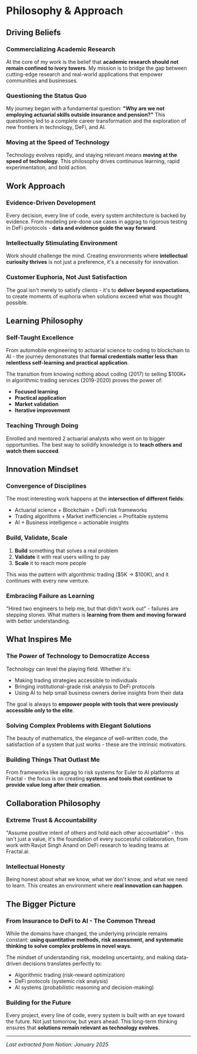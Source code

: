 # Philosophy & Approach

## Driving Beliefs

### Commercializing Academic Research
At the core of my work is the belief that **academic research should not remain confined to ivory towers**. My mission is to bridge the gap between cutting-edge research and real-world applications that empower communities and businesses.

### Questioning the Status Quo
My journey began with a fundamental question: **"Why are we not employing actuarial skills outside insurance and pension?"** This questioning led to a complete career transformation and the exploration of new frontiers in technology, DeFi, and AI.

### Moving at the Speed of Technology
Technology evolves rapidly, and staying relevant means **moving at the speed of technology**. This philosophy drives continuous learning, rapid experimentation, and bold action.

## Work Approach

### Evidence-Driven Development
Every decision, every line of code, every system architecture is backed by evidence. From modeling pre-done use cases in aggrag to rigorous testing in DeFi protocols - **data and evidence guide the way forward**.

### Intellectually Stimulating Environment
Work should challenge the mind. Creating environments where **intellectual curiosity thrives** is not just a preference, it's a necessity for innovation.

### Customer Euphoria, Not Just Satisfaction
The goal isn't merely to satisfy clients - it's to **deliver beyond expectations**, to create moments of euphoria when solutions exceed what was thought possible.

## Learning Philosophy

### Self-Taught Excellence
From automobile engineering to actuarial science to coding to blockchain to AI - the journey demonstrates that **formal credentials matter less than relentless self-learning and practical application**.

The transition from knowing nothing about coding (2017) to selling $100K+ in algorithmic trading services (2019-2020) proves the power of:
- **Focused learning**
- **Practical application**
- **Market validation**
- **Iterative improvement**

### Teaching Through Doing
Enrolled and mentored 2 actuarial analysts who went on to bigger opportunities. The best way to solidify knowledge is to **teach others and watch them succeed**.

## Innovation Mindset

### Convergence of Disciplines
The most interesting work happens at the **intersection of different fields**:
- Actuarial science + Blockchain = DeFi risk frameworks
- Trading algorithms + Market inefficiencies = Profitable systems
- AI + Business intelligence = actionable insights

### Build, Validate, Scale
1. **Build** something that solves a real problem
2. **Validate** it with real users willing to pay
3. **Scale** it to reach more people

This was the pattern with algorithmic trading ($5K → $100K), and it continues with every new venture.

### Embracing Failure as Learning
"Hired two engineers to help me, but that didn't work out" - failures are stepping stones. What matters is **learning from them and moving forward** with better understanding.

## What Inspires Me

### The Power of Technology to Democratize Access
Technology can level the playing field. Whether it's:
- Making trading strategies accessible to individuals
- Bringing institutional-grade risk analysis to DeFi protocols
- Using AI to help small business owners derive insights from their data

The goal is always to **empower people with tools that were previously accessible only to the elite**.

### Solving Complex Problems with Elegant Solutions
The beauty of mathematics, the elegance of well-written code, the satisfaction of a system that just works - these are the intrinsic motivators.

### Building Things That Outlast Me
From frameworks like aggrag to risk systems for Euler to AI platforms at Fractal - the focus is on creating **systems and tools that continue to provide value long after their creation**.

## Collaboration Philosophy

### Extreme Trust & Accountability
"Assume positive intent of others and hold each other accountable" - this isn't just a value, it's the foundation of every successful collaboration, from work with Ravjot Singh Anand on DeFi research to leading teams at Fractal.ai.

### Intellectual Honesty
Being honest about what we know, what we don't know, and what we need to learn. This creates an environment where **real innovation can happen**.

## The Bigger Picture

### From Insurance to DeFi to AI - The Common Thread
While the domains have changed, the underlying principle remains constant: **using quantitative methods, risk assessment, and systematic thinking to solve complex problems in novel ways**.

The mindset of understanding risk, modeling uncertainty, and making data-driven decisions translates perfectly to:
- Algorithmic trading (risk-reward optimization)
- DeFi protocols (systemic risk analysis)
- AI systems (probabilistic reasoning and decision-making)

### Building for the Future
Every project, every line of code, every system is built with an eye toward the future. Not just tomorrow, but years ahead. This long-term thinking ensures that **solutions remain relevant as technology evolves**.

---

*Last extracted from Notion: January 2025*
